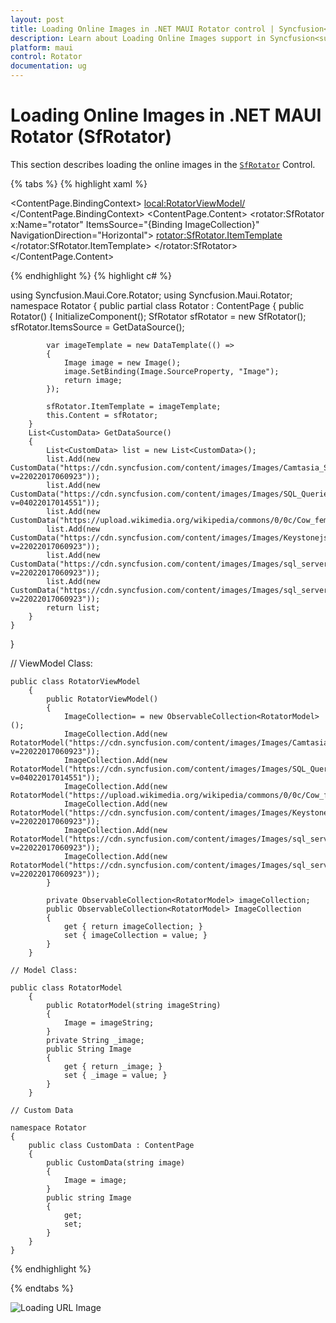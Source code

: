 ```yaml
---
layout: post
title: Loading Online Images in .NET MAUI Rotator control | Syncfusion<sup>®</sup>
description: Learn about Loading Online Images support in Syncfusion<sup>®</sup> .NET MAUI Rotator (SfRotator) control and more.
platform: maui 
control: Rotator 
documentation: ug
---
```


# Loading Online Images in .NET MAUI Rotator (SfRotator)

This section describes loading the online images in the [`SfRotator`](https://help.syncfusion.com/cr/maui/Syncfusion.Maui.Rotator.SfRotator.html?tabs=tabid-1) Control.

{% tabs %}
{% highlight xaml %}

<?xml version="1.0" encoding="utf-8" ?>
<ContentPage xmlns="http://schemas.microsoft.com/dotnet/2021/maui"
            xmlns:x="http://schemas.microsoft.com/winfx/2009/xaml"
            xmlns:syncfusion="clr-namespace:Syncfusion.Maui.Rotator;assembly=Syncfusion.Maui.Rotator"
            xmlns:local="clr-namespace:Rotator"
            x:Class="Rotator.Rotator">
    <ContentPage.BindingContext>
        <local:RotatorViewModel/>
    </ContentPage.BindingContext>
    <ContentPage.Content>
        <StackLayout>
            <rotator:SfRotator x:Name="rotator" 
                        ItemsSource="{Binding ImageCollection}" 
                        NavigationDirection="Horizontal">
                <rotator:SfRotator.ItemTemplate>
                    <DataTemplate>
                            <Image Source="{Binding Image}"/>
                    </DataTemplate>
                </rotator:SfRotator.ItemTemplate>
            </rotator:SfRotator>
        </StackLayout>
    </ContentPage.Content>
</ContentPage>

{% endhighlight %}
{% highlight c# %}

using Syncfusion.Maui.Core.Rotator;
using Syncfusion.Maui.Rotator;
namespace Rotator
{
    public partial class Rotator : ContentPage
    {
        public Rotator()
        {
            InitializeComponent();
            SfRotator sfRotator = new SfRotator();
            sfRotator.ItemsSource = GetDataSource();

            var imageTemplate = new DataTemplate(() =>
            {
                Image image = new Image();
                image.SetBinding(Image.SourceProperty, "Image");
                return image;
            });

            sfRotator.ItemTemplate = imageTemplate;
            this.Content = sfRotator;
        }
        List<CustomData> GetDataSource()
        {
            List<CustomData> list = new List<CustomData>();
            list.Add(new CustomData("https://cdn.syncfusion.com/content/images/Images/Camtasia_Succinctly.png?v=22022017060923"));
            list.Add(new CustomData("https://cdn.syncfusion.com/content/images/Images/SQL_Queries_Succinctly.png?v=04022017014551"));
            list.Add(new CustomData("https://upload.wikimedia.org/wikipedia/commons/0/0c/Cow_female_black_white.jpg"));
            list.Add(new CustomData("https://cdn.syncfusion.com/content/images/Images/Keystonejs_Succinctly.png?v=22022017060923"));
            list.Add(new CustomData("https://cdn.syncfusion.com/content/images/Images/sql_server_for_c_sharp_developers_succinctly_cover_img.png?v=22022017060923"));
            list.Add(new CustomData("https://cdn.syncfusion.com/content/images/Images/sql_server_for_c_sharp_developers_succinctly_cover_img.png?v=22022017060923"));
            return list;
        }
    }
}


// ViewModel Class:

    public class RotatorViewModel
        {
            public RotatorViewModel()
            {
                ImageCollection= = new ObservableCollection<RotatorModel>();
                ImageCollection.Add(new RotatorModel("https://cdn.syncfusion.com/content/images/Images/Camtasia_Succinctly.png?v=22022017060923"));
                ImageCollection.Add(new RotatorModel("https://cdn.syncfusion.com/content/images/Images/SQL_Queries_Succinctly.png?v=04022017014551"));
                ImageCollection.Add(new RotatorModel("https://upload.wikimedia.org/wikipedia/commons/0/0c/Cow_female_black_white.jpg"));
                ImageCollection.Add(new RotatorModel("https://cdn.syncfusion.com/content/images/Images/Keystonejs_Succinctly.png?v=22022017060923"));
                ImageCollection.Add(new RotatorModel("https://cdn.syncfusion.com/content/images/Images/sql_server_for_c_sharp_developers_succinctly_cover_img.png?v=22022017060923"));
                ImageCollection.Add(new RotatorModel("https://cdn.syncfusion.com/content/images/Images/sql_server_for_c_sharp_developers_succinctly_cover_img.png?v=22022017060923"));
            }

            private ObservableCollection<RotatorModel> imageCollection;
            public ObservableCollection<RotatorModel> ImageCollection
            {
                get { return imageCollection; }
                set { imageCollection = value; }
            }
        }

    // Model Class:

    public class RotatorModel
        {
            public RotatorModel(string imageString)
            {
                Image = imageString;
            }
            private String _image;
            public String Image
            {
                get { return _image; }
                set { _image = value; }
            }
        }

    // Custom Data 

    namespace Rotator
    {
        public class CustomData : ContentPage
        {
            public CustomData(string image)
            {
                Image = image;
            }
            public string Image
            {
                get;
                set;
            }
        }
    }

{% endhighlight %}

{% endtabs %}

![Loading URL Image](images/URLImage.png)
